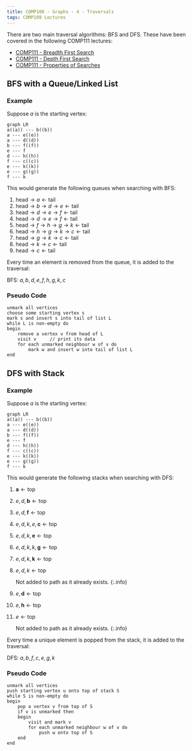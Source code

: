 ```yaml
---
title: COMP108 - Graphs - 4 - Traversals
tags: COMP108 Lectures
---
```

There are two main traversal algorithms: BFS and DFS. These have been covered in the following COMP111 lectures:

* [COMP111 - Breadth First Search]({{site.baseurl}}/comp111/lectures/2020/10/20/1)
* [COMP111 - Depth First Search]({{site.baseurl}}/comp111/lectures/2020/10/20/2)
* [COMP111 - Properties of Searches]({{site.baseurl}}/comp111/lectures/2020/10/20/3)

## BFS with a Queue/Linked List
### Example
Suppose $a$ is the starting vertex:

```mermaid
graph LR
a((a)) --- b((b))
a --- e((e))
a --- d((d))
b --- f((f))
e --- f
d --- h((h))
f --- c((c))
e --- k((k))
e --- g((g))
f --- k
```

This would generate the following queues when searching with BFS:

1. $\text{head}\rightarrow a\leftarrow\text{tail}$
1. $\text{head}\rightarrow b\rightarrow d\rightarrow e\leftarrow\text{tail}$
1. $\text{head}\rightarrow d\rightarrow e\rightarrow f\leftarrow\text{tail}$
1. $\text{head}\rightarrow d\rightarrow e\rightarrow f\leftarrow\text{tail}$
1. $\text{head}\rightarrow f\rightarrow h\rightarrow g\rightarrow k\leftarrow\text{tail}$
1. $\text{head}\rightarrow h\rightarrow g\rightarrow k\rightarrow c\leftarrow\text{tail}$
1. $\text{head}\rightarrow g\rightarrow k\rightarrow c\leftarrow\text{tail}$
1. $\text{head}\rightarrow k\rightarrow c\leftarrow\text{tail}$
1. $\text{head}\rightarrow c\leftarrow\text{tail}$

Every time an element is removed from the queue, it is added to the traversal:

BFS: $a,b,d,e,f,h,g,k,c$

### Pseudo Code

```
unmark all vertices
choose some starting vertex s
mark s and insert s into tail of list L
while L is non-empty do
begin
	remove a vertex v from head of L
	visit v 	// print its data
	for each unmarked neighbour w of v do
		mark w and insert w into tail of list L
end
```

## DFS with Stack
### Example
Suppose $a$ is the starting vertex:

```mermaid
graph LR
a((a)) --- b((b))
a --- e((e))
a --- d((d))
b --- f((f))
e --- f
d --- h((h))
f --- c((c))
e --- k((k))
e --- g((g))
f --- k
```

This would generate the following stacks when searching with DFS:

1. $\mathbf a\leftarrow \text{top}$
1. $e,d,\mathbf b\leftarrow \text{top}$
1. $e,d,\mathbf f\leftarrow \text{top}$
1. $e,d,k,e,\mathbf c\leftarrow \text{top}$
1. $e,d,k,\mathbf e\leftarrow \text{top}$
1. $e,d,k,k,\mathbf g\leftarrow \text{top}$
1. $e,d,k,\mathbf k\leftarrow \text{top}$
1. $e,d,k\leftarrow \text{top}$
	
	Not added to path as it already exists.
	{:.info}
1. $e,\mathbf d\leftarrow \text{top}$
1. $e,\mathbf h\leftarrow \text{top}$
1. $e\leftarrow\text{top}$
	
	Not added to path as it already exists.
	{:.info}


Every time a unique element is popped from the stack, it is added to the traversal:

DFS: $a,b,f,c,e,g,k$
### Pseudo Code

```
unmark all vertices
push starting vertex u onto top of stack S
while S is non-empty do
begin
	pop a vertex v from top of S
	if v is unmarked then
	begin
		visit and mark v
		for each unmarked neighbour w of v do
			push w onto top of S
	end
end
```